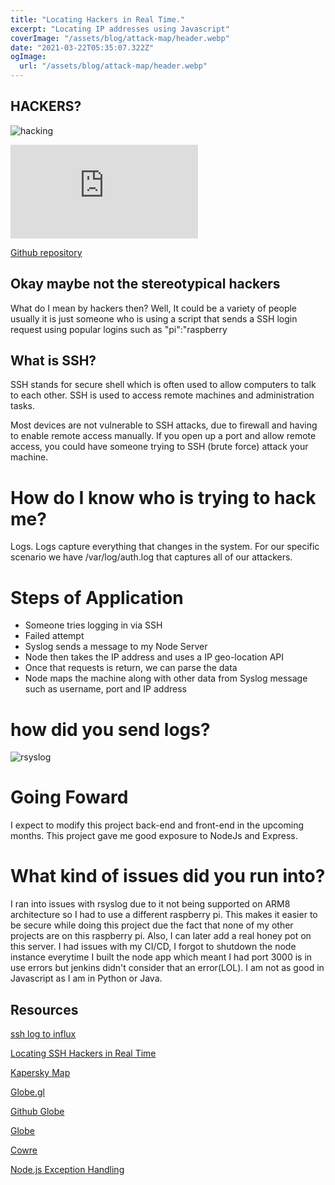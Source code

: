 ```yaml
---
title: "Locating Hackers in Real Time."
excerpt: "Locating IP addresses using Javascript"
coverImage: "/assets/blog/attack-map/header.webp"
date: "2021-03-22T05:35:07.322Z"
ogImage:
  url: "/assets/blog/attack-map/header.webp"
---
```


## HACKERS?

![hacking](/assets/blog/attack-map/hacker.gif)

<div class="embed-responsive">
  <embed src="https://map.notedwin.tech">
</div>

[Github repository](https://github.com/notedwin/attack-map)

## Okay maybe not the stereotypical hackers

What do I mean by hackers then? Well, It could be a variety of people usually it is just someone who is using a script that sends a SSH login request using popular logins such as "pi":"raspberry

## What is SSH?

SSH stands for secure shell which is often used to allow computers to talk to each other. SSH is used to access remote machines and administration tasks.

Most devices are not vulnerable to SSH attacks, due to firewall and having to enable remote access manually.
If you open up a port and allow remote access, you could have someone trying to SSH (brute force) attack your machine.

# How do I know who is trying to hack me?

Logs. Logs capture everything that changes in the system. For our specific scenario we have /var/log/auth.log that captures all of our attackers.

# Steps of Application

- Someone tries logging in via SSH
- Failed attempt
- Syslog sends a message to my Node Server
- Node then takes the IP address and uses a IP geo-location API
- Once that requests is return, we can parse the data
- Node maps the machine along with other data from Syslog message such as username, port and IP address

# how did you send logs?

![rsyslog](rsyslog.webp)

# Going Foward

I expect to modify this project back-end and front-end in the upcoming months. This project gave me good exposure to NodeJs and Express.

# What kind of issues did you run into?

I ran into issues with rsyslog due to it not being supported on ARM8 architecture so I had to use a different raspberry pi.
This makes it easier to be secure while doing this project due the fact that none of my other projects are on this raspberry pi.
Also, I can later add a real honey pot on this server.
I had issues with my CI/CD, I forgot to shutdown the node instance everytime I built the node app which meant I had port 3000 is in use errors but jenkins didn't consider that an error(LOL).
I am not as good in Javascript as I am in Python or Java.



## Resources

[ssh log to influx](https://github.com/acouvreur/ssh-log-to-influx)

[Locating SSH Hackers in Real Time](https://devconnected.com/geolocating-ssh-hackers-in-real-time/)

[Kapersky Map](https://cybermap.kaspersky.com/)

[Globe.gl](https://github.com/vasturiano/globe.gl)

[Github Globe](https://github.blog/2020-12-21-how-we-built-the-github-globe/)

[Globe](https://www.timcchang.com/posts/threejs-globe)

[Cowre](https://cowrie.readthedocs.io/en/latest/graylog/README.html#syslog-configuration)

[Node.js Exception Handling](https://stackoverflow.com/questions/7310521/node-js-best-practice-exception-handling)
